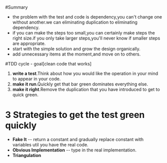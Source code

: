 #Summary
- the problem with the test and code is dependency,you can't change one without another.we can eliminating duplication to eliminating dependency.
- if you can make the steps too small,you can certainly make steps the right size.if you only take larger steps,you'll never know if smaller steps are appropriate.
- start with the simple solution and grow the design organically. 
- add unnecessary items at the moment,and move on to others.

#TDD cycle - goal[clean code that works]

1. **write a test**.Think about how you would like the operation in your mind to appear in your code.
2. **make it run**.Quickly get that bar green dominates everything else.
3. **make it right**.Remove the duplication that you have introduced to get to quick green.

# 3 Strategies to get the test green quickly
- **Fake It** -- return a constant and gradually replace constant with variables util you have the real code.
- **Obvious Implementation** -- type in the real implementation.
- **Triangulation**
